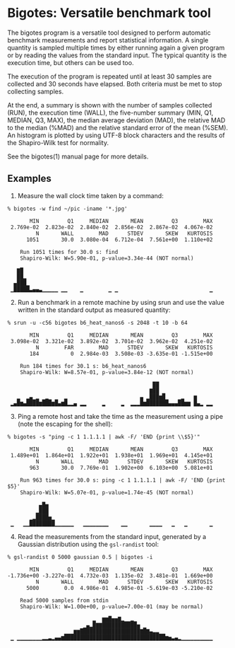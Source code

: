 # Bigotes: Versatile benchmark tool

The bigotes program is a versatile tool designed to perform automatic benchmark
measurements and report statistical information. A single quantity is sampled
multiple times by either running again a given program or by reading the values
from the standard input. The typical quantity is the execution time, but others
can be used too.

The execution of the program is repeated until at least 30 samples are
collected and 30 seconds have elapsed. Both criteria must be met to stop
collecting samples.

At the end, a summary is shown with the number of samples collected
(RUN), the execution time (WALL), the five-number summary (MIN, Q1,
MEDIAN, Q3, MAX), the median average deviation (MAD), the relative MAD
to the median (%MAD) and the relative standard error of the mean (%SEM).
An histogram is plotted by using UTF-8 block characters and the results
of the Shapiro-Wilk test for normality.

See the bigotes(1) manual page for more details.

## Examples

1. Measure the wall clock time taken by a command:
```
% bigotes -w find ~/pic -iname '*.jpg'

       MIN         Q1     MEDIAN       MEAN         Q3        MAX
 2.769e-02  2.823e-02  2.840e-02  2.856e-02  2.867e-02  4.067e-02
         N       WALL        MAD      STDEV       SKEW   KURTOSIS
      1051       30.0  3.080e-04  6.712e-04  7.561e+00  1.110e+02

    Run 1051 times for 30.0 s: find
    Shapiro-Wilk: W=5.90e-01, p-value=3.34e-44 (NOT normal)

   ▇█
   ██▂
  ▄███▁
 ▁█████▃▄▄▃▁▁▁▁▁ ▁▁    ▁        ▁ ▁                             ▁

```

2. Run a benchmark in a remote machine by using srun and use the value
written in the standard output as measured quantity:
```
% srun -u -c56 bigotes b6_heat_nanos6 -s 2048 -t 10 -b 64

       MIN         Q1     MEDIAN       MEAN         Q3        MAX
 3.098e-02  3.321e-02  3.892e-02  3.701e-02  3.962e-02  4.251e-02
         N        FAR        MAD      STDEV       SKEW   KURTOSIS
       184          0  2.984e-03  3.508e-03 -3.635e-01 -1.515e+00

    Run 184 times for 30.1 s: b6_heat_nanos6
    Shapiro-Wilk: W=8.57e-01, p-value=3.84e-12 (NOT normal)

                                              ██
                                             ▇██ ▁
   ▂  ▂▄▁▂ ▁▂▁ ▁  ▂                       ▄ ▂███▆█▁   ▁▂   ▆
 ▂▄█▆▄████▆███▆█▄▆█▂▂▄ ▂▂     ▂     ▂  ▂▂▂█▆███████▄▄▄██▆▆ █▄▂ ▂▂

```

3. Ping a remote host and take the time as the measurement using a pipe
(note the escaping for the shell):
```
% bigotes -s "ping -c 1 1.1.1.1 | awk -F/ 'END {print \\$5}'"

       MIN         Q1     MEDIAN       MEAN         Q3        MAX
 1.489e+01  1.864e+01  1.922e+01  1.938e+01  1.969e+01  4.145e+01
         N       WALL        MAD      STDEV       SKEW   KURTOSIS
       963       30.0  7.769e-01  1.902e+00  6.103e+00  5.081e+01

    Run 963 times for 30.0 s: ping -c 1 1.1.1.1 | awk -F/ 'END {print $5}'
    Shapiro-Wilk: W=5.07e-01, p-value=1.74e-45 (NOT normal)

          ▄█▅
         ▂███
       ▁▂████▅▁
 ▁   ▁▁████████▁▁▁▁▁▁   ▁▁▁▁▁▁▁▁    ▁▁       ▁▁▁▁   ▁   ▁       ▁

```

4. Read the measurements from the standard input, generated by a Gaussian
distribution using the `gsl-randist` tool:
```
% gsl-randist 0 5000 gaussian 0.5 | bigotes -i

       MIN         Q1     MEDIAN       MEAN         Q3        MAX
-1.736e+00 -3.227e-01  4.732e-03  1.135e-02  3.481e-01  1.669e+00
         N       WALL        MAD      STDEV       SKEW   KURTOSIS
      5000        0.0  4.986e-01  4.985e-01 -5.619e-03 -5.210e-02

    Read 5000 samples from stdin
    Shapiro-Wilk: W=1.00e+00, p-value=7.00e-01 (may be normal)

                           ▂  ▆▆█▅▅▇▂▁▁▂▁
                        ▁▄▂█▇▇███████████▅ ▁
                  ▁▁▁▆▆███████████████████▇█▇▄▃▃▁▁
 ▁ ▁▁▁▁▁▁▁▁▂▂▃▂▄▄▆████████████████████████████████▆▅▃▄▂▁▁▁▁▁▁▁▁▁▁

```
